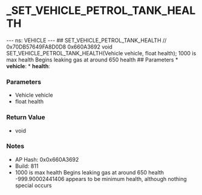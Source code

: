 # _SET_VEHICLE_PETROL_TANK_HEALTH

--- ns: VEHICLE --- ## SET_VEHICLE_PETROL_TANK_HEALTH  // 0x70DB57649FA8D0D8 0x660A3692 void SET_VEHICLE_PETROL_TANK_HEALTH(Vehicle vehicle, float health);  1000 is max health Begins leaking gas at around 650 health  ## Parameters * **vehicle**: * **health**:

### Parameters
* Vehicle vehicle
* float health

### Return Value
* void

### Notes
* AP Hash: 0x0x660A3692
* Build: 811
* 1000 is max health
Begins leaking gas at around 650 health
-999.90002441406 appears to be minimum health, although nothing special occurs

